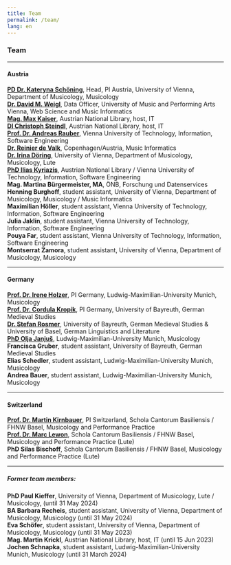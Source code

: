 ```yaml
---
title: Team
permalink: /team/
lang: en
---
```



### Team 
___
#### Austria
[**PD Dr. Kateryna Schöning**](https://musikwissenschaft.univie.ac.at/ueber-uns/team/schoening/), Head, PI Austria, University of Vienna, Department of Musicology, Musicology    
[**Dr. David M. Weigl**](https://iwk.mdw.ac.at/david-weigl), Data Officer, University of Music and Performing Arts Vienna, Web Science and Music Informatics    
[**Mag. Max Kaiser**](https://www.linkedin.com/in/maxkaiser/), Austrian National Library, host, IT    
[**DI Christoph Steindl**](https://www.onb.ac.at/forschung/forschungsblog/artikel/digitale-editionen-an-der-oesterreichischen-nationalbibliothek-eine-infrastruktur), Austrian National Library, host, IT  
[**Prof. Dr. Andreas Rauber**](https://informatics.tuwien.ac.at/people/andreas-rauber), Vienna University of Technology, Information, Software Engineering      
[**Dr. Reinier de Valk**](https://scholar.google.com/citations?user=V2Vd9b0AAAAJ), Copenhagen/Austria, Music Informatics  
[**Dr. Irina Döring**](https://cesr.cnrs.fr/formations/doctorat/irina-döring), University of Vienna, Department of Musicology, Musicology, Lute   
[**PhD Ilias Kyriazis**](https://www.ikyriazis.com/), Austrian National Library / Vienna University of Technology, Information, Software Engineering<br/>
**Mag. Martina Bürgermeister, MA**, ÖNB, Forschung und Datenservices      
**Henning Burghoff**, student assistant, University of Vienna, Department of Musicology, Musicology / Music Informatics           
**Maximilian Höller**, student assistant, Vienna University of Technology, Information, Software Engineering          
**Julia Jaklin**, student assistant, Vienna University of Technology, Information, Software Engineering       
**Pouya Far**, student assistant, Vienna University of Technology, Information, Software Engineering  
**Montserrat Zamora**, student assistant, University of Vienna, Department of Musicology, Musicology

---
#### Germany
[**Prof. Dr. Irene Holzer**](https://www.musikwissenschaft.uni-muenchen.de/personen/professoren/holzer/index.html), PI Germany, Ludwig-Maximilian-University Munich, Musicology    
 [**Prof. Dr. Cordula Kropik**](https://www.mediaevistik.uni-bayreuth.de/de/team/Kropik-Cordula/index.php), PI Germany, University of Bayreuth, German Medieval Studies    
[**Dr. Stefan Rosmer**](https://germanistik.philhist.unibas.ch/de/personen/stefan-rosmer/), University of Bayreuth, German Medieval Studies & University of Basel, German Linguistics and Literature     
 [**PhD Olja Janjuš**](https://www.musikwissenschaft.uni-muenchen.de/personen/mitarbeiter/janjus/index.html), Ludwig-Maximilian-University Munich, Musicology    
**Francisca Gruber**, student assistant, University of Bayreuth, German Medieval Studies    
 **Elias Schedler**, student assistant, Ludwig-Maximilian-University Munich, Musicology  
 **Andrea Bauer**, student assistant, Ludwig-Maximilian-University Munich, Musicology

---
#### Switzerland
 [**Prof. Dr. Martin Kirnbauer**](https://www.fhnw.ch/de/personen/martin-kirnbauer), PI Switzerland, Schola Cantorum Basiliensis / FHNW Basel, Musicology and Performance Practice     
 [**Prof. Dr. Marc Lewon**](https://www.fhnw.ch/de/personen/marc-lewon), Schola Cantorum Basiliensis / FHNW Basel, Musicology and Performance Practice (Lute)  
 **PhD Silas Bischoff**, Schola Cantorum Basiliensis / FHNW Basel, Musicology and Performance Practice (Lute)  

---
##### Former team members:
**PhD Paul Kieffer**, University of Vienna, Department of Musicology, Lute / Musicology, (until 31 May 2024)  
**BA Barbara Recheis**, student assistant, University of Vienna, Department of Musicology, Musicology (until 31 May 2024)  
**Eva Schöfer**, student assistant, University of Vienna, Department of Musicology, Musicology (until 31 May 2023)   
**Mag. Martin Krickl**, Austrian National Library, host, IT (until 15 Jun 2023)    
**Jochen Schnapka**, student assistant, Ludwig-Maximilian-University Munich, Musicology (until 31 March 2024)   
